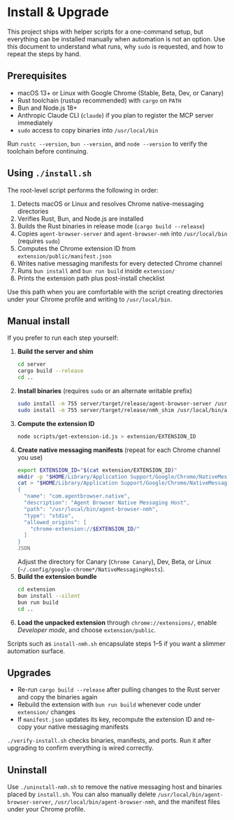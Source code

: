 # Install & Upgrade

This project ships with helper scripts for a one-command setup, but everything can be installed manually when automation is not an option. Use this document to understand what runs, why `sudo` is requested, and how to repeat the steps by hand.

## Prerequisites

- macOS 13+ or Linux with Google Chrome (Stable, Beta, Dev, or Canary)
- Rust toolchain (rustup recommended) with `cargo` on `PATH`
- Bun and Node.js 18+
- Anthropic Claude CLI (`claude`) if you plan to register the MCP server immediately
- `sudo` access to copy binaries into `/usr/local/bin`

Run `rustc --version`, `bun --version`, and `node --version` to verify the toolchain before continuing.

## Using `./install.sh`

The root-level script performs the following in order:

1. Detects macOS or Linux and resolves Chrome native-messaging directories
2. Verifies Rust, Bun, and Node.js are installed
3. Builds the Rust binaries in release mode (`cargo build --release`)
4. Copies `agent-browser-server` and `agent-browser-nmh` into `/usr/local/bin` (requires `sudo`)
5. Computes the Chrome extension ID from `extension/public/manifest.json`
6. Writes native messaging manifests for every detected Chrome channel
7. Runs `bun install` and `bun run build` inside `extension/`
8. Prints the extension path plus post-install checklist

Use this path when you are comfortable with the script creating directories under your Chrome profile and writing to `/usr/local/bin`.

## Manual install

If you prefer to run each step yourself:

1. **Build the server and shim**
   ```bash
   cd server
   cargo build --release
   cd ..
   ```
2. **Install binaries** (requires `sudo` or an alternate writable prefix)
   ```bash
   sudo install -m 755 server/target/release/agent-browser-server /usr/local/bin/agent-browser-server
   sudo install -m 755 server/target/release/nmh_shim /usr/local/bin/agent-browser-nmh
   ```
3. **Compute the extension ID**
   ```bash
   node scripts/get-extension-id.js > extension/EXTENSION_ID
   ```
4. **Create native messaging manifests** (repeat for each Chrome channel you use)
   ```bash
   export EXTENSION_ID="$(cat extension/EXTENSION_ID)"
   mkdir -p "$HOME/Library/Application Support/Google/Chrome/NativeMessagingHosts"
   cat > "$HOME/Library/Application Support/Google/Chrome/NativeMessagingHosts/com.agentbrowser.native.json" <<JSON
   {
     "name": "com.agentbrowser.native",
     "description": "Agent Browser Native Messaging Host",
     "path": "/usr/local/bin/agent-browser-nmh",
     "type": "stdio",
     "allowed_origins": [
       "chrome-extension://$EXTENSION_ID/"
     ]
   }
   JSON
   ```
   Adjust the directory for Canary (`Chrome Canary`), Dev, Beta, or Linux (`~/.config/google-chrome*/NativeMessagingHosts`).
5. **Build the extension bundle**
   ```bash
   cd extension
   bun install --silent
   bun run build
   cd ..
   ```
6. **Load the unpacked extension** through `chrome://extensions/`, enable *Developer mode*, and choose `extension/public`.

Scripts such as `install-nmh.sh` encapsulate steps 1–5 if you want a slimmer automation surface.

## Upgrades

- Re-run `cargo build --release` after pulling changes to the Rust server and copy the binaries again
- Rebuild the extension with `bun run build` whenever code under `extension/` changes
- If `manifest.json` updates its key, recompute the extension ID and re-copy your native messaging manifests

`./verify-install.sh` checks binaries, manifests, and ports. Run it after upgrading to confirm everything is wired correctly.

## Uninstall

Use `./uninstall-nmh.sh` to remove the native messaging host and binaries placed by `install.sh`. You can also manually delete `/usr/local/bin/agent-browser-server`, `/usr/local/bin/agent-browser-nmh`, and the manifest files under your Chrome profile.
